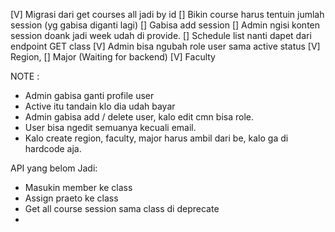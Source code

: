 [V] Migrasi dari get courses all jadi by id
[] Bikin course harus tentuin jumlah session (yg gabisa diganti lagi)
[] Gabisa add session
[] Admin ngisi konten session doank jadi week udah di provide.
[] Schedule list nanti dapet dari endpoint GET class
[V] Admin bisa ngubah role user sama active status
[V] Region, 
[] Major (Waiting for backend)
[V] Faculty 

NOTE :
- Admin gabisa ganti profile user
- Active itu tandain klo dia udah bayar
- Admin gabisa add / delete user, kalo edit cmn bisa role.
- User bisa ngedit semuanya kecuali email.
- Kalo create region, faculty, major harus ambil dari be, kalo ga di hardcode aja.

API yang belom Jadi:
- Masukin member ke class
- Assign praeto ke class
- Get all course session sama class di deprecate
- 


